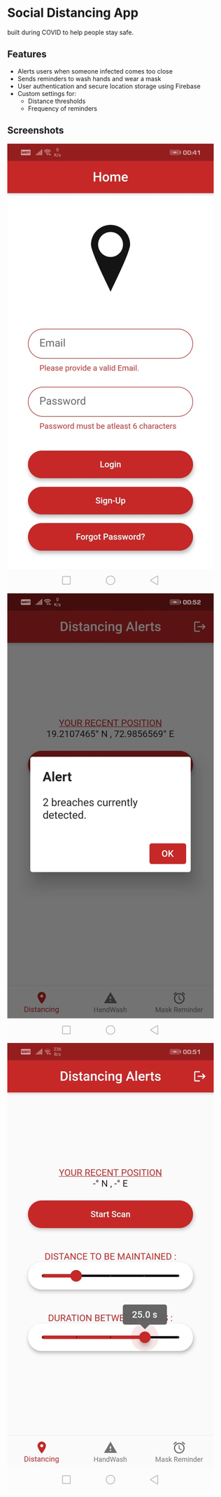 # Social Distancing App

built during COVID to help people stay safe.

## Features

- Alerts users when someone infected comes too close
- Sends reminders to wash hands and wear a mask
- User authentication and secure location storage using Firebase
- Custom settings for:
  - Distance thresholds
  - Frequency of reminders

## Screenshots

![Screenshot 1](assets/IMG-20201217-WA0000.jpg)  
![Screenshot 2](assets/IMG-20201217-WA0002.jpg)  
![Screenshot 3](assets/IMG-20201217-WA0004.jpg)
